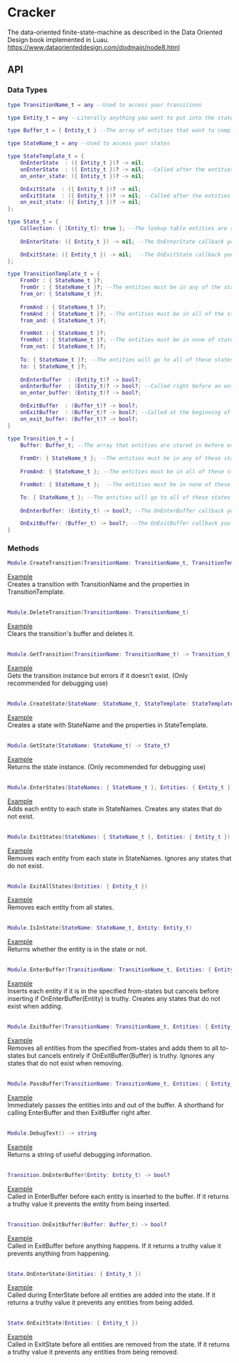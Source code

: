 # Cracker
The data-oriented finite-state-machine as described in the Data Oriented Design book implemented in Luau. https://www.dataorienteddesign.com/dodmain/node8.html

## API

### Data Types
```lua
type TransitionName_t = any --Used to access your transitions
```

```lua
type Entity_t = any --Literally anything you want to put into the state machine
```

```lua
type Buffer_t = { Entity_t } --The array of entities that want to complete the transition
```

```lua
type StateName_t = any --Used to access your states
```

```lua
type StateTemplate_t = {    
    OnEnterState  : ({ Entity_t })? -> nil; 
    onEnterState  : ({ Entity_t })? -> nil; --Called after the entities that are already in the state have been filtered out and the rest are ready to enter the state. (Many different allowed versions to accomodate common casings)
    on_enter_state: ({ Entity_t })? -> nil;

    OnExitState  : ({ Entity_t })? -> nil;
    onExitState  : ({ Entity_t })? -> nil; --Called after the entities that are not in the state have been filtered out and the rest are ready to exit the state (Many different allowed versions to accomodate common casings)
    on_exit_state: ({ Entity_t })? -> nil;
};
```

```lua
type State_t = {
    Collection: { [Entity_t]: true }; --The lookup table entities are stored in
    
    OnEnterState: ({ Entity_t }) -> nil; --The OnEnterState callback you optionally defined

    OnExitState: ({ Entity_t }) -> nil;  --The OnExitState callback you optionally defined
};
```

```lua
type TransitionTemplate_t = {
    FromOr : { StateName_t }?;
    fromOr : { StateName_t }?; --The entities must be in any of the states in this array to be allowed to enter the buffer. If empty it will be ignored (Allowing many different versions to accomodate common casings)
    from_or: { StateName_t }?;
    
    FromAnd : { StateName_t }?;
    fromAnd : { StateName_t }?; --The entities must be in all of the states in this array to be allowed to enter the buffer . If empty it will be ignored(Allowing many different versions to accomodate common casings)
    from_and: { StateName_t }?;

    FromNot : { StateName_t }?;
    fromNot : { StateName_t }?; --The entities must be in none of states in this array to be allowed to enter the buffer. If empty it will be ignored (Allowing many different versions to accomodate common casings)
    from_not: { StateName_t }?;
    
    To: { StateName_t }?; --The entities will go to all of these states when they exit the buffer (Allowing many different versions to accomodate common casings)
    to: { StateName_t }?;
    
    OnEnterBuffer  : (Entity_t)? -> bool?;
    onEnterBuffer  : (Entity_t)? -> bool?; --Called right before an entity enters the buffer, if it returns a truthy value the entity will not be inserted into the buffer (Allowing many different versions to accomodate common casings)
    on_enter_buffer: (Entity_t)? -> bool?;

    OnExitBuffer  : (Buffer_t)? -> bool?;
    onExitBuffer  : (Buffer_t)? -> bool?; --Called at the beginning of ExitBuffer, if it returns a truthy value it returns early and nothing happens to the buffer or entities (Allowing many different versions to accomodate common casings)
    on_exit_buffer: (Buffer_t)? -> bool?;
}
```

```lua
type Transition_t = {
    Buffer: Buffer_t; --The array that entities are stored in before exiting their old states and entering their new ones
    
    FromOr: { StateName_t }; --The entities must be in any of these states to be allowed to enter the buffer
    
    FromAnd: { StateName_t }; --The entities must be in all of these states to be allowed to enter the buffer. If empty it will be ignored

    FromNot: { StateName_t };  --The entities must be in none of these states to be allowed to enter the buffer. If empty it will be ignored

    To: { StateName_t }; --The entities will go to all of these states when they exit the buffer. If empty it will be ignored
    
    OnEnterBuffer: (Entity_t) -> bool?; --The OnEnterBuffer callback you optionally defined

    OnExitBuffer: (Buffer_t) -> bool?; --The OnExitBuffer callback you optionally defined
}
```

### Methods
```lua
Module.CreateTransition(TransitionName: TransitionName_t, TransitionTemplate: Template_t)
```
[Example](./Documentation/CreateTransition.md)<br />
Creates a transition with TransitionName and the properties in TransitionTemplate.
<br /><br />

```lua
Module.DeleteTransition(TransitionName: TransitionName_t)
```
[Example](./Documentation/DeleteTransition.md)<br />
Clears the transition's buffer and deletes it.
<br /><br />

```lua
Module.GetTransition(TransitionName: TransitionName_t) -> Transition_t
```
[Example](./Documentation/GetTransition.md)<br />
Gets the transition instance but errors if it doesn't exist. (Only recommended for debugging use)
<br /><br />

```lua
Module.CreateState(StateName: StateName_t, StateTemplate: StateTemplate_t?)
```
[Example](./Documentation/CreateState.md)<br />
Creates a state with StateName and the properties in StateTemplate.
<br /><br />

```lua
Module.GetState(StateName: StateName_t) -> State_t?
```
[Example](./Documentation/GetState.md)<br />
Returns the state instance. (Only recommended for debugging use)
<br /><br />

```lua
Module.EnterStates(StateNames: { StateName_t }, Entities: { Entity_t })
```
[Example](./Documentation/EnterStates.md)<br />
Adds each entity to each state in StateNames. Creates any states that do not exist.
<br /><br />

```lua
Module.ExitStates(StateNames: { StateName_t }, Entities: { Entity_t })
```
[Example](./Documentation/ExitStates.md)<br />
Removes each entity from each state in StateNames. Ignores any states that do not exist.
<br /><br />

```lua
Module.ExitAllStates(Entities: { Entity_t })
```
[Example](./Documentation/ExitAllStates.md)<br />
Removes each entity from all states.
<br /><br />

```lua
Module.IsInState(StateName: StateName_t, Entity: Entity_t)
```
[Example](./Documentation/IsInState.md)<br />
Returns whether the entity is in the state or not.
<br /><br />

```lua
Module.EnterBuffer(TransitionName: TransitionName_t, Entities: { Entity_t })
```
[Example](./Documentation/EnterBuffer.md)<br />
Inserts each entity if it is in the specified from-states but cancels before inserting if OnEnterBuffer(Entity) is truthy. Creates any states that do not exist when adding.
<br /><br />

```lua
Module.ExitBuffer(TransitionName: TransitionName_t, Entities: { Entity_t })
```
[Example](./Documentation/ExitBuffer.md)<br />
Removes all entities from the specified from-states and adds them to all to-states but cancels entirely if OnExitBuffer(Buffer) is truthy. Ignores any states that do not exist when removing.
<br /><br />

```lua
Module.PassBuffer(TransitionName: TransitionName_t, Entities: { Entity_t })
```
[Example](./Documentation/PassBuffer.md)<br />
Immediately passes the entities into and out of the buffer. A shorthand for calling EnterBuffer and then ExitBuffer right after.
<br /><br />

```lua
Module.DebugText() -> string
```
[Example](./Documentation/DebugText.md)<br />
Returns a string of useful debugging information.
<br /><br />

```lua
Transition.OnEnterBuffer(Entity: Entity_t) -> bool?
```
[Example](./Documentation/OnEnterBuffer.md)<br />
Called in EnterBuffer before each entity is inserted to the buffer. If it returns a truthy value it prevents the entity from being inserted.
<br /><br />

```lua
Transition.OnExitBuffer(Buffer: Buffer_t) -> bool?
```
[Example](./Documentation/OnExitBuffer.md)<br />
Called in ExitBuffer before anything happens. If it returns a truthy value it prevents anything from happening.
<br /><br />

```lua
State.OnEnterState(Entities: { Entity_t })
```
[Example](./Documentation/OnEnterState.md)<br />
Called during EnterState before all entities are added into the state. If it returns a truthy value it prevents any entities from being added.
<br /><br />

```lua
State.OnExitState(Entities: { Entity_t })
```
[Example](./Documentation/OnExitState.md)<br />
Called in ExitState before all entities are removed from the state. If it returns a truthy value it prevents any entities from being removed.
<br /><br />